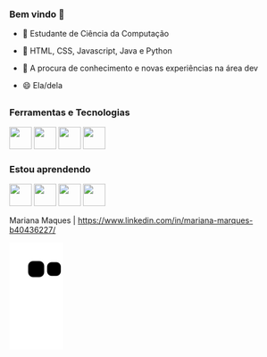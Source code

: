 ### Bem vindo 👋

- 🔭 Estudante de Ciência da Computação  
- 🌱 HTML, CSS, Javascript, Java e Python
- 👯 A procura de conhecimento e novas experiências na área dev
- 😄 Ela/dela

  ##
  
 ### Ferramentas e Tecnologias
 <img src="https://cdn.jsdelivr.net/gh/devicons/devicon/icons/html5/html5-original.svg" width="40" height="40"/>
 <img src="https://cdn.jsdelivr.net/gh/devicons/devicon/icons/git/git-original.svg" width="40" height="40"/>
 <img src="https://cdn.jsdelivr.net/gh/devicons/devicon/icons/javascript/javascript-original.svg" width="40" height="40"/>
 <img src="https://cdn.jsdelivr.net/gh/devicons/devicon/icons/figma/figma-original.svg"  width="40" height="40"/>
 
 ### Estou aprendendo
<img src="https://cdn.jsdelivr.net/gh/devicons/devicon/icons/java/java-original.svg" width="40" height="40" />
<img src="https://cdn.jsdelivr.net/gh/devicons/devicon/icons/nodejs/nodejs-original.svg" width="40" height="40" />
<img src="https://cdn.jsdelivr.net/gh/devicons/devicon/icons/vuejs/vuejs-original.svg" width="40" height="40"/>
<img src="https://cdn.jsdelivr.net/gh/devicons/devicon/icons/mysql/mysql-original.svg" width="40" height="40" />


Mariana Maques | https://www.linkedin.com/in/mariana-marques-b40436227/

 
  ![Snake animation](https://github.com/rafaballerini/rafaballerini/blob/output/github-contribution-grid-snake.svg)
 
</div>
